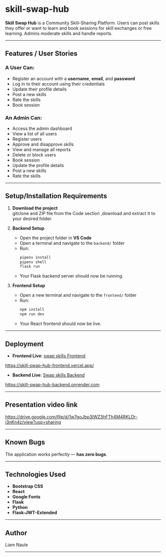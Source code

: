 # skill-swap-hub

**Skill Swap Hub** is a Community Skill-Sharing Platform. Users can post skills they offer or want to learn and book sessions for skill exchanges or free learning. Admins moderate skills and handle reports.


---


## Features / User Stories

### A User Can:
- Register an account with a **username**, **email**, and **password**
- Log in to their account using their credentials
- Update their profile details
- Post a new skills
- Rate the skills 
- Book session

### An Admin Can:
- Access the admin dashboard 
- View a list of all users
- Register users
- Approve and disapprove skills
- View and manage all reports
- Delete or block users
- Book session
- Update the profile details
- Post a new skills
- Rate the skills 

---

## Setup/Installation Requirements

1. **Download the project**  
   gitclone and ZIP file from the Code section ,download and extract it to your desired folder.

2. **Backend Setup**  
   - Open the project folder in **VS Code**
   - Open a terminal and navigate to the `backend/` folder  
   - Run:
     ```bash
     pipenv install
     pipenv shell
     flask run 
     ```
   - Your Flask backend server should now be running.

3. **Frontend Setup**  
   - Open a new terminal and navigate to the `frontend/` folder  
   - Run:
     ```bash
     npm install
     npm run dev
     ```
   - Your React frontend should now be live.

---

## Deployment

- **Frontend Live**: [swap skills Frontend](#) 

https://skill-swap-hub-frontend.vercel.app/

- **Backend Live**: [Swap skills Backend](#)

https://skill-swap-hub-backend.onrender.com

---

## Presentation video link 

https://drive.google.com/file/d/1w7goJbp3lWZ3hFTh4M4RKLDr-i3nKn4z/view?usp=sharing



---

## Known Bugs

The application works perfectly  — **has zero bugs**.

---

## Technologies Used

- **Bootstrap CSS**
- **React**
- **Google Fonts**
- **Flask**
- **Python**
- **Flask-JWT-Extended**

---

## Author
Liam Naule

---


